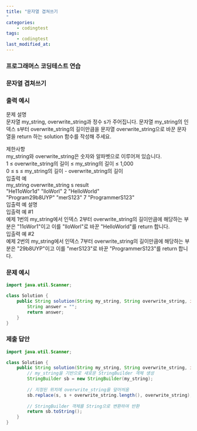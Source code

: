 ```yaml
---
title: "문자열 겹쳐쓰기
"
categories: 
    - codingtest
tags:
    - codingtest
last_modified_at:
---
```


### 프로그래머스 코딩테스트 연습

### 문자열 겹쳐쓰기


### 출력 예시
문제 설명  
문자열 my_string, overwrite_string과 정수 s가 주어집니다. 문자열 my_string의 인덱스 s부터 overwrite_string의 길이만큼을 문자열 overwrite_string으로 바꾼 문자열을 return 하는 solution 함수를 작성해 주세요.  

제한사항  
my_string와 overwrite_string은 숫자와 알파벳으로 이루어져 있습니다.  
1 ≤ overwrite_string의 길이 ≤ my_string의 길이 ≤ 1,000  
0 ≤ s ≤ my_string의 길이 - overwrite_string의 길이  
입출력 예  
my_string	overwrite_string	s	result  
"He11oWor1d"	"lloWorl"	2	"HelloWorld"  
"Program29b8UYP"	"merS123"	7	"ProgrammerS123"  
입출력 예 설명  
입출력 예 #1  
예제 1번의 my_string에서 인덱스 2부터 overwrite_string의 길이만큼에 해당하는 부분은 "11oWor1"이고 이를 "lloWorl"로 바꾼 "HelloWorld"를 return 합니다.  
입출력 예 #2  
예제 2번의 my_string에서 인덱스 7부터 overwrite_string의 길이만큼에 해당하는 부분은 "29b8UYP"이고 이를 "merS123"로 바꾼 "ProgrammerS123"를 return 합니다.  

### 문제 예시
```java
import java.util.Scanner;

class Solution {
    public String solution(String my_string, String overwrite_string, int s) {
        String answer = "";
        return answer;
    }
}

```

### 제출 답안
```java
import java.util.Scanner;

class Solution {
    public String solution(String my_string, String overwrite_string, int s) {
        // my_string을 기반으로 새로운 StringBuilder 객체 생성
        StringBuilder sb = new StringBuilder(my_string);
        
        // 지정된 위치에 overwrite_string을 덮어씌움
        sb.replace(s, s + overwrite_string.length(), overwrite_string);
        
        // StringBuilder 객체를 String으로 변환하여 반환
        return sb.toString();
    }
}

```